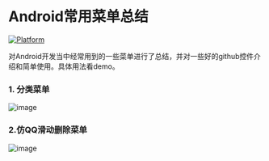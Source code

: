 # Android常用菜单总结

[![Platform](https://img.shields.io/badge/platform-android-green.svg)](http://developer.android.com/index.html)

对Android开发当中经常用到的一些菜单进行了总结，并对一些好的github控件介绍和简单使用。具体用法看demo。



### 1. 分类菜单
![image](https://github.com/Shuyun123/MenuSummary/raw/master/art/ClassifyMenu.gif)

### 2.仿QQ滑动删除菜单 
![image](https://github.com/Shuyun123/MenuSummary/raw/master/art/SwipeMenu.gif)


